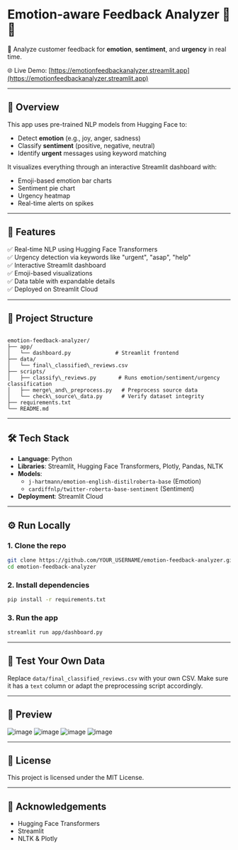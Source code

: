 


# Emotion-aware Feedback Analyzer 🧠💬

🎯 Analyze customer feedback for **emotion**, **sentiment**, and **urgency** in real time.

🌐 Live Demo: [https://emotionfeedbackanalyzer.streamlit.app](https://emotionfeedbackanalyzer.streamlit.app)

---

## 📌 Overview

This app uses pre-trained NLP models from Hugging Face to:
- Detect **emotion** (e.g., joy, anger, sadness)
- Classify **sentiment** (positive, negative, neutral)
- Identify **urgent** messages using keyword matching

It visualizes everything through an interactive Streamlit dashboard with:
- Emoji-based emotion bar charts
- Sentiment pie chart
- Urgency heatmap
- Real-time alerts on spikes

---

## 🚀 Features

✅ Real-time NLP using Hugging Face Transformers  
✅ Urgency detection via keywords like "urgent", "asap", "help"  
✅ Interactive Streamlit dashboard  
✅ Emoji-based visualizations  
✅ Data table with expandable details  
✅ Deployed on Streamlit Cloud  

---

## 📂 Project Structure

```

emotion-feedback-analyzer/
├── app/
│   └── dashboard.py              # Streamlit frontend
├── data/
│   └── final\_classified\_reviews.csv
├── scripts/
│   ├── classify\_reviews.py       # Runs emotion/sentiment/urgency classification
│   ├── merge\_and\_preprocess.py   # Preprocess source data
│   └── check\_source\_data.py      # Verify dataset integrity
├── requirements.txt
└── README.md

````

---

## 🛠 Tech Stack

- **Language**: Python
- **Libraries**: Streamlit, Hugging Face Transformers, Plotly, Pandas, NLTK
- **Models**:  
  - `j-hartmann/emotion-english-distilroberta-base` (Emotion)  
  - `cardiffnlp/twitter-roberta-base-sentiment` (Sentiment)
- **Deployment**: Streamlit Cloud

---

## ⚙️ Run Locally

### 1. Clone the repo
```bash
git clone https://github.com/YOUR_USERNAME/emotion-feedback-analyzer.git
cd emotion-feedback-analyzer
````

### 2. Install dependencies

```bash
pip install -r requirements.txt
```

### 3. Run the app

```bash
streamlit run app/dashboard.py
```

---

## 🧪 Test Your Own Data

Replace `data/final_classified_reviews.csv` with your own CSV.
Make sure it has a `text` column or adapt the preprocessing script accordingly.

---

## 📸 Preview

![image](https://github.com/user-attachments/assets/35c6f019-49ac-4cea-bef2-d7a44b48ca0e)
![image](https://github.com/user-attachments/assets/54a3653d-f822-4899-8414-806984b44904)
![image](https://github.com/user-attachments/assets/43210580-2f7b-472e-a1cf-86f9c36523d9)
![image](https://github.com/user-attachments/assets/389cd799-a8f1-4f79-8485-9532e1d3ad83)




---

## 📄 License

This project is licensed under the MIT License.

---

## 🙌 Acknowledgements

* Hugging Face Transformers
* Streamlit
* NLTK & Plotly



